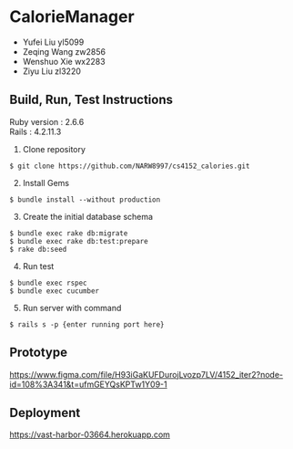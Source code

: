 # CalorieManager

  * Yufei Liu yl5099
  * Zeqing Wang zw2856
  * Wenshuo Xie wx2283
  * Ziyu Liu zl3220

## Build, Run, Test Instructions

Ruby version : 2.6.6  
Rails : 4.2.11.3 

1. Clone repository
```
$ git clone https://github.com/NARW8997/cs4152_calories.git
```
2. Install Gems

```
$ bundle install --without production
```

3. Create the initial database schema

```
$ bundle exec rake db:migrate
$ bundle exec rake db:test:prepare
$ rake db:seed
```

4. Run test
```
$ bundle exec rspec
$ bundle exec cucumber
```
5. Run server with command
```
$ rails s -p {enter running port here}
```
## Prototype
https://www.figma.com/file/H93iGaKUFDurojLvozp7LV/4152_iter2?node-id=108%3A341&t=ufmGEYQsKPTw1Y09-1

## Deployment
https://vast-harbor-03664.herokuapp.com

